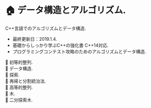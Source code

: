 
# :house: データ構造とアルゴリズム.

C++言語でのアルゴリズムとデータ構造.
- 最終更新日：2019.1.4.
- 基礎からしっかり学ぶC++の強化書 C++14対応.
- プログラミングコンテスト攻略のためのアルゴリズムとデータ構造.

:small_blue_diamond: 初等的整列.  
:small_blue_diamond: データ構造.  
:small_blue_diamond: 探索.  
:small_blue_diamond: 再帰と分割統治法.  
:small_blue_diamond: 高等的整列.  
:small_blue_diamond: 木.  
:small_blue_diamond: 二分探索木.  